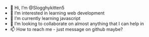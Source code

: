- 👋 Hi, I’m @Slogghykitten5
- 👀 I’m interested in learning web development
- 🌱 I’m currently learning javascript
- 💞️ I’m looking to collaborate on almost anything that I can help in
- 📫 How to reach me - just message on github maybe?

